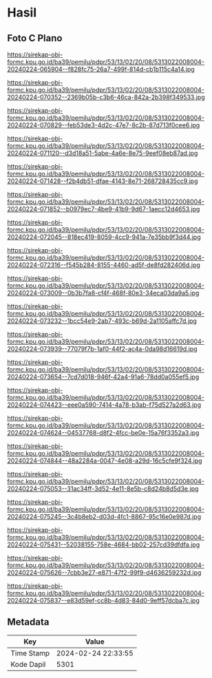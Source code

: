 # Hasil

## Foto C Plano

https://sirekap-obj-formc.kpu.go.id/ba39/pemilu/pdpr/53/13/02/20/08/5313022008004-20240224-065904--f828fc75-26a7-499f-814d-cb1b115c4a14.jpg

https://sirekap-obj-formc.kpu.go.id/ba39/pemilu/pdpr/53/13/02/20/08/5313022008004-20240224-070352--2369b05b-c3b6-46ca-842a-2b398f349533.jpg

https://sirekap-obj-formc.kpu.go.id/ba39/pemilu/pdpr/53/13/02/20/08/5313022008004-20240224-070829--feb53de3-4d2c-47e7-8c2b-87d713f0cee6.jpg

https://sirekap-obj-formc.kpu.go.id/ba39/pemilu/pdpr/53/13/02/20/08/5313022008004-20240224-071120--d3d18a51-5abe-4a6e-8e75-9eef08eb87ad.jpg

https://sirekap-obj-formc.kpu.go.id/ba39/pemilu/pdpr/53/13/02/20/08/5313022008004-20240224-071428--f2b4db51-dfae-4143-8e71-268728435cc9.jpg

https://sirekap-obj-formc.kpu.go.id/ba39/pemilu/pdpr/53/13/02/20/08/5313022008004-20240224-071852--b0979ec7-4be9-41b9-9d67-1aecc12d4653.jpg

https://sirekap-obj-formc.kpu.go.id/ba39/pemilu/pdpr/53/13/02/20/08/5313022008004-20240224-072045--818ec419-8059-4cc9-941a-7e35bb9f3d44.jpg

https://sirekap-obj-formc.kpu.go.id/ba39/pemilu/pdpr/53/13/02/20/08/5313022008004-20240224-072316--f545b284-8155-4460-ad5f-de8fd282406d.jpg

https://sirekap-obj-formc.kpu.go.id/ba39/pemilu/pdpr/53/13/02/20/08/5313022008004-20240224-073009--0b3b7fa8-cf4f-468f-80e3-34eca03da9a5.jpg

https://sirekap-obj-formc.kpu.go.id/ba39/pemilu/pdpr/53/13/02/20/08/5313022008004-20240224-073232--1bcc54e9-2ab7-493c-b69d-2a1105affc7d.jpg

https://sirekap-obj-formc.kpu.go.id/ba39/pemilu/pdpr/53/13/02/20/08/5313022008004-20240224-073939--77079f7b-1af0-44f2-ac4a-0da98d16619d.jpg

https://sirekap-obj-formc.kpu.go.id/ba39/pemilu/pdpr/53/13/02/20/08/5313022008004-20240224-073654--7cd7d018-946f-42a4-91a6-78dd0a055ef5.jpg

https://sirekap-obj-formc.kpu.go.id/ba39/pemilu/pdpr/53/13/02/20/08/5313022008004-20240224-074423--eee0a590-7414-4a78-b3ab-f75d527a2d63.jpg

https://sirekap-obj-formc.kpu.go.id/ba39/pemilu/pdpr/53/13/02/20/08/5313022008004-20240224-074624--04537768-d8f2-4fcc-be0e-15a76f3352a3.jpg

https://sirekap-obj-formc.kpu.go.id/ba39/pemilu/pdpr/53/13/02/20/08/5313022008004-20240224-074844--48a2284a-0047-4e08-a29d-16c5cfe9f324.jpg

https://sirekap-obj-formc.kpu.go.id/ba39/pemilu/pdpr/53/13/02/20/08/5313022008004-20240224-075053--31ac34ff-3d52-4e11-8e5b-c8d24b8d5d3e.jpg

https://sirekap-obj-formc.kpu.go.id/ba39/pemilu/pdpr/53/13/02/20/08/5313022008004-20240224-075245--3c4b8eb2-d03d-4fc1-8867-95c16e0e987d.jpg

https://sirekap-obj-formc.kpu.go.id/ba39/pemilu/pdpr/53/13/02/20/08/5313022008004-20240224-075431--52038155-758e-4684-bb02-257cd39dfdfa.jpg

https://sirekap-obj-formc.kpu.go.id/ba39/pemilu/pdpr/53/13/02/20/08/5313022008004-20240224-075626--7cbb3e27-e871-47f2-99f9-d4636259232d.jpg

https://sirekap-obj-formc.kpu.go.id/ba39/pemilu/pdpr/53/13/02/20/08/5313022008004-20240224-075837--e83d59ef-cc8b-4d83-84d0-9eff57dcba7c.jpg


## Metadata

| Key        | Value               |
| ---------- | ------------------- |
| Time Stamp | 2024-02-24 22:33:55 |
| Kode Dapil | 5301                |




